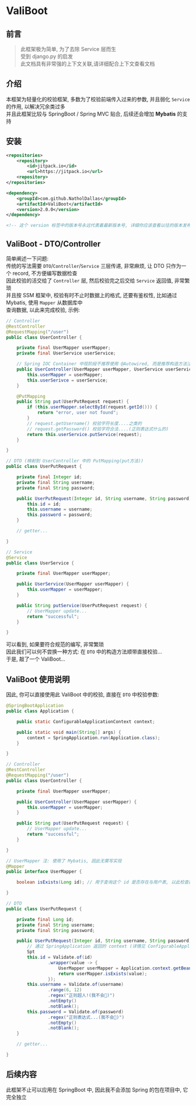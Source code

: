 # ValiBoot

## 前言

> 此框架极为简单, 为了去除 Service 层而生  
> 受到 django.py 的启发  
> 此文档具有非常强的上下文关联,请详细配合上下文查看文档

## 介绍

本框架为轻量化的校验框架, 多数为了校验前端传入过来的参数, 并且弱化 `Service` 的作用, 以解决冗余类过多  
并且此框架比较与 SpringBoot / Spring MVC 贴合, 后续还会增加 **Mybatis** 的支持

## 安装

```xml
<repositories>
    <repository>
        <id>jitpack.io</id>
        <url>https://jitpack.io</url>
    <repository>
</repositories>

<dependency>
    <groupId>com.github.NatholDallas</groupId>
    <artifactId>ValiBoot</artifactId>
    <version>2.0.0</version>
</dependency>

<!-- 这个 version 标签中的版本号永远代表着最新版本号, 详细你应该查看以往的版本发布号 -->
```

## ValiBoot - DTO/Controller

简单阐述一下问题:  
传统的写法需要 `DTO`/`Controller`/`Service` 三层传递, 非常麻烦, 让 DTO 只作为一个 record, 不方便编写数据检查  
因此校验的活交给了 `Controller` 层, 然后校验完之后交给 `Service` 返回值, 非常繁琐  
并且按 SSM 框架中, 校验有时不止时数据上的格式, 还要有鉴权性, 比如通过 Mybatis, 使用 `Mapper` 从数据库中  
查询数据, 以此来完成校验, 示例:

```java
// Controller
@RestController
@RequestMapping("/user")
public class UserController {

    private final UserMapper userMapper;
    private final UserService userService;

    // Spring IOC Container 中现阶段不推荐使用 @Autowired, 而是推荐构造方法注入
    public UserController(UserMapper userMapper, UserService userService) {
        this.userMapper = userMapper;
        this.userSerivce = userService;
    }

    @PutMapping
    public String put(UserPutRequest request) {
        if (this.userMapper.selectById(request.getId())) {
            return "error, user not found";
        }
        // request.getUsername() 校验字符长度....之类的
        // request.getPassword() 校验字符合法....(正则表达式什么的)
        return this.userService.putService(request);
    }

}

// DTO (映射到 UserController 中的 PutMapping(put方法))
public class UserPutRequest {

    private final Integer id;
    private final String username;
    private final String password;

    public UserPutRequest(Integer id, String username, String password) {
        this.id = id;
        this.username = username;
        this.password = password;
    }

    // getter...

}

// Service
@Service
public class UserService {

    private final UserMapper userMapper;

    public UserService(UserMapper userMapper) {
        this.userMapper = userMapper;
    }

    public String putService(UserPutRequest request) {
        // UserMapper update...
        return "successful";
    }

}
```

可以看到, 如果要符合规范的编写, 非常繁琐  
因此我们可以何不尝换一种方式: 在 `DTO` 中的构造方法顺带直接校验...  
于是, 敲了一个 ValiBoot...

## ValiBoot 使用说明

因此, 你可以直接使用此 ValiBoot 中的校验, 直接在 `DTO` 中校验参数:

```java
@SpringBootApplication
public class Application {

    public static ConfigurableApplicationContext context;

    public static void main(String[] args) {
        context = SpringApplication.run(Application.class);
    }

}

// Controller
@RestController
@RequestMapping("/user")
public class UserController {

    private final UserMapper userMapper;

    public UserController(UserMapper userMapper) {
        this.userMapper = userMapper;
    }

    public String put(UserPutRequest request) {
        // UserMapper update...
        return "successful";
    }

}

// UserMapper 注: 使用了 Mybatis, 因此无需写实现
@Mapper
public interface UserMapper {

    boolean isExists(Long id); // 用于查询这个 id 是否存在与用户表, 以此检查数据库中是否存在此用户

}

// DTO
public class UserPutRequest {

    private final Long id;
    private final String username;
    private final String password;

    public UserPutRequest(Integer id, String username, String password) {
        // 通过 SpringApplication 返回的 context (详情见 ConfigurableApplicationContext 对象) 拿到 UserMapper 的实例
        Spt
        this.id = Validate.of(id)
                .wrapper(value -> {
                    UserMapper userMapper = Application.context.getBean("userMapper", UserMapper.class);
                    return userMapper.isExists(value);
                });
        this.username = Validate.of(username)
                .range(6, 12)
                .regex("正则超人!(我不会🤣)")
                .notEmpty()
                .notBlank();
        this.password = Validate.of(password)
                .regex("正则表达式...(我不会🤣)")
                .notEmpty()
                .notBlank();
    }

    // getter...

}
```

## 后续内容

此框架不止可以应用在 SpringBoot 中, 因此我不会添加 Spring 的包在项目中, 它完全独立  
